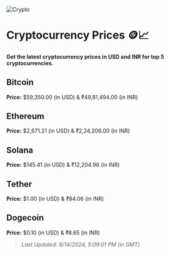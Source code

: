 
![Crypto](https://www.techguide.com.au/wp-content/uploads/2020/11/crypto3.jpeg)

# Cryptocurrency Prices 🪙📈

#### Get the latest cryptocurrency prices in USD and INR for top 5 cryptocurrencies.

## Bitcoin

**Price:** $59,350.00 (in USD) & ₹49,81,494.00 (in INR)

## Ethereum

**Price:** $2,671.21 (in USD) & ₹2,24,206.00 (in INR)

## Solana

**Price:** $145.41 (in USD) & ₹12,204.96 (in INR)

## Tether

**Price:** $1.00 (in USD) & ₹84.06 (in INR)

## Dogecoin

**Price:** $0.10 (in USD) & ₹8.65 (in INR)

> _Last Updated: 8/14/2024, 5:09:01 PM (in GMT)_
